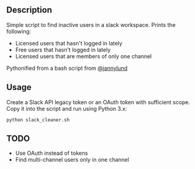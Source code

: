 ## Description

Simple script to find inactive users in a slack workspace. Prints the following:

- Licensed users that hasn't logged in lately
- Free users that hasn't logged in lately
- Licensed users that are members of only one channel

Pythonified from a bash script from [@jannylund](http://github.com/jannylund)

## Usage

Create a Slack API legacy token or an OAuth token with sufficient scope. Copy it into the script and run using Python 3.x:

```
python slack_cleaner.sh
```

## TODO

- Use OAuth instead of tokens
- Find multi-channel users only in one channel
